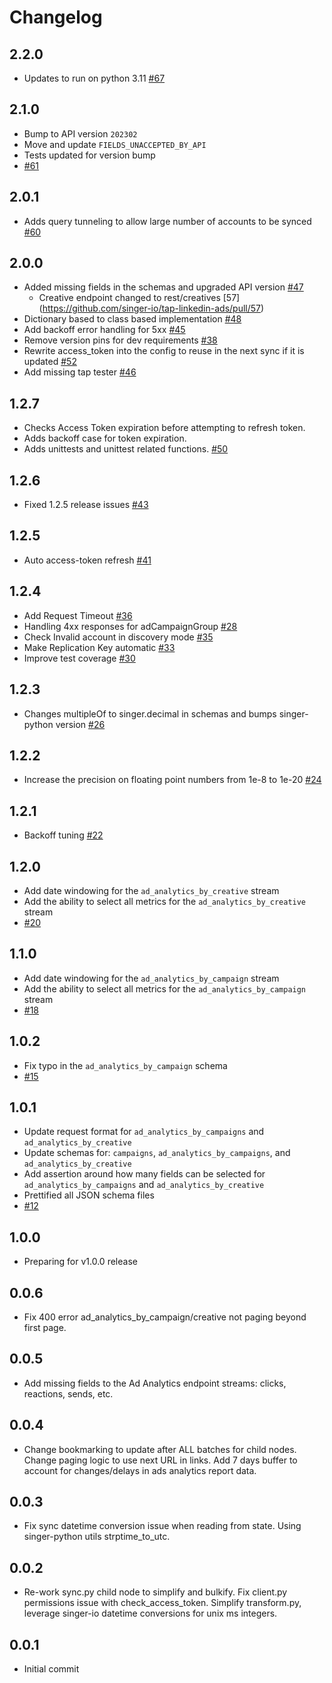 # Changelog

## 2.2.0
  * Updates to run on python 3.11 [#67](https://github.com/singer-io/tap-linkedin-ads/pull/67)

## 2.1.0
  * Bump to API version `202302`
  * Move and update `FIELDS_UNACCEPTED_BY_API`
  * Tests updated for version bump
  * [#61](https://github.com/singer-io/tap-linkedin-ads/pull/61)

## 2.0.1
  * Adds query tunneling to allow large number of accounts to be synced [#60](https://github.com/singer-io/tap-linkedin-ads/pull/60)

## 2.0.0
  * Added missing fields in the schemas and upgraded API version [#47](https://github.com/singer-io/tap-linkedin-ads/pull/47)
    * Creative endpoint changed to rest/creatives [57] (https://github.com/singer-io/tap-linkedin-ads/pull/57)
  * Dictionary based to class based implementation [#48](https://github.com/singer-io/tap-linkedin-ads/pull/48)
  * Add backoff error handling for 5xx [#45](https://github.com/singer-io/tap-linkedin-ads/pull/45)
  * Remove version pins for dev requirements [#38](https://github.com/singer-io/tap-linkedin-ads/pull/38)
  * Rewrite access_token into the config to reuse in the next sync if it is updated [#52](https://github.com/singer-io/tap-linkedin-ads/pull/52)
  * Add missing tap tester [#46](https://github.com/singer-io/tap-linkedin-ads/pull/46)

## 1.2.7
  * Checks Access Token expiration before attempting to refresh token.
  * Adds backoff case for token expiration.
  * Adds unittests and unittest related functions.
  [#50](https://github.com/singer-io/tap-linkedin-ads/pull/50)

## 1.2.6
  * Fixed 1.2.5 release issues [#43](https://github.com/singer-io/tap-linkedin-ads/pull/43)

## 1.2.5
  * Auto access-token refresh [#41](https://github.com/singer-io/tap-linkedin-ads/pull/41)
  
## 1.2.4
  * Add Request Timeout [#36](https://github.com/singer-io/tap-linkedin-ads/pull/36)
  * Handling 4xx responses for adCampaignGroup [#28](https://github.com/singer-io/tap-linkedin-ads/pull/28)
  * Check Invalid account in discovery mode [#35](https://github.com/singer-io/tap-linkedin-ads/pull/35)
  * Make Replication Key automatic [#33](https://github.com/singer-io/tap-linkedin-ads/pull/33)
  * Improve test coverage [#30](https://github.com/singer-io/tap-linkedin-ads/pull/30)

## 1.2.3
  * Changes multipleOf to singer.decimal in schemas and bumps singer-python version
    [#26](https://github.com/singer-io/tap-linkedin-ads/pull/26)

## 1.2.2
  * Increase the precision on floating point numbers from 1e-8 to 1e-20
    [#24](https://github.com/singer-io/tap-linkedin-ads/pull/24)

## 1.2.1
  * Backoff tuning [#22](https://github.com/singer-io/tap-linkedin-ads/pull/22)

## 1.2.0
  * Add date windowing for the `ad_analytics_by_creative` stream
  * Add the ability to select all metrics for the
    `ad_analytics_by_creative` stream
  * [#20](https://github.com/singer-io/tap-linkedin-ads/pull/20)

## 1.1.0
  * Add date windowing for the `ad_analytics_by_campaign` stream
  * Add the ability to select all metrics for the
    `ad_analytics_by_campaign` stream
  * [#18](https://github.com/singer-io/tap-linkedin-ads/pull/18)

## 1.0.2
  * Fix typo in the `ad_analytics_by_campaign` schema
  * [#15](https://github.com/singer-io/tap-linkedin-ads/pull/15)

## 1.0.1
  * Update request format for `ad_analytics_by_campaigns` and `ad_analytics_by_creative`
  * Update schemas for: `campaigns`, `ad_analytics_by_campaigns`, and `ad_analytics_by_creative`
  * Add assertion around how many fields can be selected for `ad_analytics_by_campaigns` and `ad_analytics_by_creative`
  * Prettified all JSON schema files
  * [#12](https://github.com/singer-io/tap-linkedin-ads/pull/12)

## 1.0.0
  * Preparing for v1.0.0 release

## 0.0.6
  * Fix 400 error ad_analytics_by_campaign/creative not paging beyond first page.

## 0.0.5
  * Add missing fields to the Ad Analytics endpoint streams: clicks, reactions, sends, etc.

## 0.0.4
  * Change bookmarking to update after ALL batches for child nodes. Change paging logic to use next URL in links. Add 7 days buffer to account for changes/delays in ads analytics report data.

## 0.0.3
  * Fix sync datetime conversion issue when reading from state. Using singer-python utils strptime_to_utc.

## 0.0.2
  * Re-work sync.py child node to simplify and bulkify. Fix client.py permissions issue with check_access_token. Simplify transform.py, leverage singer-io datetime conversions for unix ms integers.

## 0.0.1
  * Initial commit

